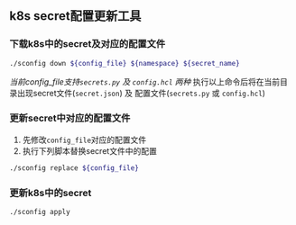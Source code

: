 ## k8s secret配置更新工具
### 下载k8s中的secret及对应的配置文件
```bash
./sconfig down ${config_file} ${namespace} ${secret_name}
```
*当前config_file支持`secrets.py` 及 `config.hcl` 两种*
执行以上命令后将在当前目录出现secret文件(`secret.json`) 及 配置文件(`secrets.py` 或 `config.hcl`)

### 更新secret中对应的配置文件  
1. 先修改`config_file`对应的配置文件
2. 执行下列脚本替换secret文件中的配置
```bash
./sconfig replace ${config_file}
```

### 更新k8s中的secret
```
./sconfig apply
```
